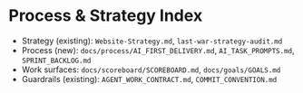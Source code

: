 # Process & Strategy Index

- Strategy (existing): `Website-Strategy.md`, `last-war-strategy-audit.md`
- Process (new): `docs/process/AI_FIRST_DELIVERY.md`, `AI_TASK_PROMPTS.md`, `SPRINT_BACKLOG.md`
- Work surfaces: `docs/scoreboard/SCOREBOARD.md`, `docs/goals/GOALS.md`
- Guardrails (existing): `AGENT_WORK_CONTRACT.md`, `COMMIT_CONVENTION.md`
